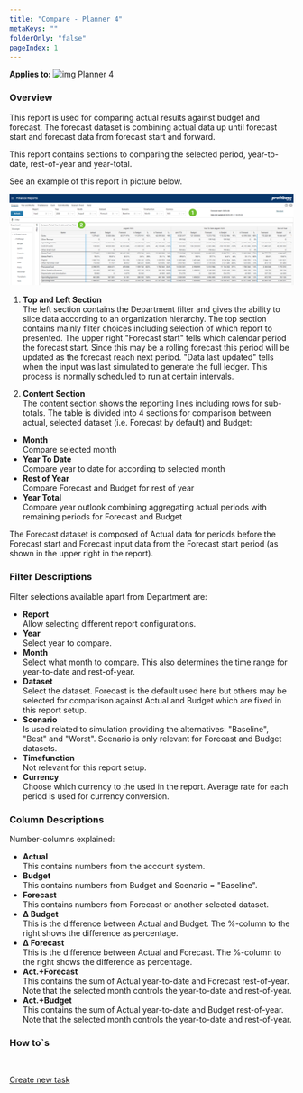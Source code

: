 ```yaml
---
title: "Compare - Planner 4"
metaKeys: ""
folderOnly: "false"
pageIndex: 1
---
```


**Applies to:** ![img](https://profitbasedocs.blob.core.windows.net/icons/yes-icon.png) Planner 4

### Overview
This report is used for comparing actual results against budget and forecast. The forecast dataset is combining actual data up until forecast start and forecast data from forecast start and forward. 

This report contains sections to comparing the selected period, year-to-date, rest-of-year and year-total.

See an example of this report in picture below.
<br/>

![](../img/finance-reports-compare.jpg)

1. **Top and Left Section** <br/>
The left section contains the Department filter and gives the ability to slice data according to an organization hierarchy. 
The top section contains mainly filter choices including selection of which report to presented. 
The upper right "Forecast start" tells which calendar period the forecast start. Since this may be a rolling forecast this period will be updated as the forecast reach next period. "Data last updated" tells when the input was last simulated to generate the full ledger. This process is normally scheduled to run at certain intervals. 

2. **Content Section** <br/>
The content section shows the reporting lines including rows for sub-totals. The table is divided into 4 sections for comparison between actual, selected dataset (i.e. Forecast by default) and Budget:

+ **Month**<br/>Compare selected month
+ **Year To Date**<br/>Compare year to date for according to selected month
+ **Rest of Year**<br/>Compare Forecast and Budget for rest of year
+ **Year Total**<br/>Compare year outlook combining aggregating actual periods with remaining periods for Forecast and Budget

The Forecast dataset is composed of Actual data for periods before the Forecast start and Forecast input data from the Forecast start period (as shown in the upper right in the report).

### Filter Descriptions
Filter selections available apart from Department are:

- **Report**<br/>Allow selecting different report configurations.
- **Year**<br/>Select year to compare.
- **Month**<br/>Select what month to compare. This also determines the time range for year-to-date and rest-of-year.
- **Dataset**<br/>Select the dataset. Forecast is the default used here but others may be selected for comparison against Actual and Budget which are fixed in this report setup.
- **Scenario**<br/>Is used related to simulation providing the alternatives: "Baseline", "Best" and "Worst". Scenario is only relevant for Forecast and Budget datasets.
- **Timefunction**<br/>Not relevant for this report setup.
- **Currency**<br/>Choose which currency to the used in the report. Average rate for each period is used for currency conversion.

### Column Descriptions

Number-columns explained:

- **Actual**<br/> This contains numbers from the account system.
- **Budget**<br/> This contains numbers from Budget and Scenario = "Baseline".
- **Forecast**<br/> This contains numbers from Forecast or another selected dataset.
- **&Delta; Budget**<br/> This is the difference between Actual and Budget. The &#37;-column to the right shows the difference as percentage.
- **&Delta; Forecast**<br/> This is the difference between Actual and Forecast. The &#37;-column to the right shows the difference as percentage.
- **Act.+Forecast**<br/> This contains the sum of Actual year-to-date and Forecast rest-of-year. Note that the selected month controls the year-to-date and rest-of-year.
- **Act.+Budget**<br/> This contains the sum of Actual year-to-date and Budget rest-of-year. Note that the selected month controls the year-to-date and rest-of-year.

### How to`s

<br/>

[Create new task](../../../process-and-tasks/tasks/create-edit-task.md)<br/>
